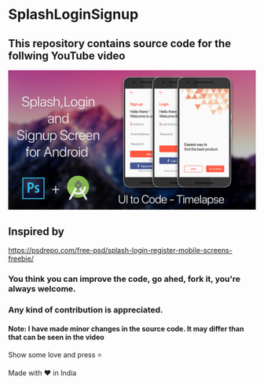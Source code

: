 # SplashLoginSignup

## This repository contains source code for the follwing YouTube video
[![alt text](screen/youtube-thumbnail.png)](https://www.youtube.com/watch?v=GHAPquCKmK0)

## Inspired by
https://psdrepo.com/free-psd/splash-login-register-mobile-screens-freebie/


### You think you can improve the code, go ahed, fork it, you're always welcome.
### Any kind of contribution is appreciated.
#### Note: I have made minor changes in the source code. It may differ than that can be seen in the video

Show some love and press :star: 

Made with :heart: in India
